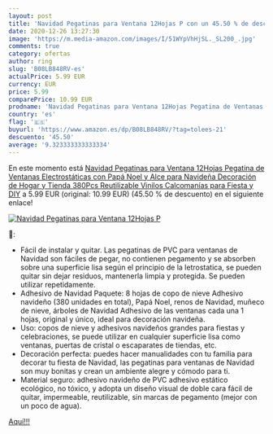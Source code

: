 ```yaml
---
layout: post
title: 'Navidad Pegatinas para Ventana 12Hojas P con un 45.50 % de descuento'
date: 2020-12-26 13:27:30
image: 'https://m.media-amazon.com/images/I/51WYpVhHjSL._SL200_.jpg'
comments: true
category: ofertas
author: ring
slug: 'B08LB848RV-es'
actualPrice: 5.99 EUR
currency: EUR
price: 5.99
comparePrice: 10.99 EUR
prodname: 'Navidad Pegatinas para Ventana 12Hojas Pegatina de Ventanas Electrostáticas con Papá Noel y Alce para Navideña Decoración de Hogar y Tienda 380Pcs Reutilizable Vinilos Calcomanías para Fiesta y DIY'
country: 'es'
flag: '🇪🇸'
buyurl: 'https://www.amazon.es/dp/B08LB848RV/?tag=tolees-21'
descuento: '45.50'
average: '9.323333333333334'
---
```


En este momento está [Navidad Pegatinas para Ventana 12Hojas Pegatina de Ventanas Electrostáticas con Papá Noel y Alce para Navideña Decoración de Hogar y Tienda 380Pcs Reutilizable Vinilos Calcomanías para Fiesta y DIY](https://www.amazon.es/dp/B08LB848RV/?tag=tolees-21) a 5.99 EUR (original: 10.99 EUR) (45.50 %  de descuento) en el siguiente enlace!

[![Navidad Pegatinas para Ventana 12Hojas P](https://m.media-amazon.com/images/I/51WYpVhHjSL._SL200_.jpg)](https://www.amazon.es/dp/B08LB848RV/?tag=tolees-21)

🔎:

- Fácil de instalar y quitar. Las pegatinas de PVC para ventanas de Navidad son fáciles de pegar, no contienen pegamento y se absorben sobre una superficie lisa según el principio de la letrostatica, se pueden quitar sin dejar residuos, mantenerla limpia y protegida. Se pueden utilizar repetidamente.
- Adhesivo de Navidad Paquete: 8 hojas de copo de nieve Adhesivo navideño (380 unidades en total), Papá Noel, renos de Navidad, muñeco de nieve, árboles de Navidad Adhesivo de las ventanas cada una 1 hojas, original y único, ideal para decoración navideña.
- Uso: copos de nieve y adhesivos navideños grandes para fiestas y celebraciones, se puede utilizar en cualquier superficie lisa como ventanas, puertas de cristal o escaparates de tiendas, etc.
- Decoración perfecta: puedes hacer manualidades con tu familia para decorar tu fiesta de Navidad, las pegatinas para ventanas de Navidad son muy bonitas y crean un ambiente alegre y cómodo para ti.
- Material seguro: adhesivo navideño de PVC adhesivo estático ecológico, no tóxico, y adopta un diseño visual de doble cara fácil de quitar, impermeable, reutilizable, sin marcas de pegamento (mejor con un poco de agua).

[Aquí!!!](https://www.amazon.es/dp/B08LB848RV/?tag=tolees-21)

